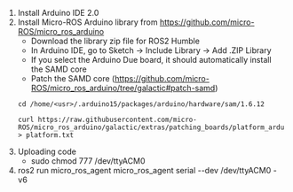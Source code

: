 1. Install Arduino IDE 2.0
2. Install Micro-ROS Arduino library from https://github.com/micro-ROS/micro_ros_arduino
    - Download the library zip file for ROS2 Humble
    - In Arduino IDE, go to Sketch -> Include Library -> Add .ZIP Library
    - If you select the Arduino Due board, it should automatically install the SAMD core
    - Patch the SAMD core (https://github.com/micro-ROS/micro_ros_arduino/tree/galactic#patch-samd)
    ```
    cd /home/<usr>/.arduino15/packages/arduino/hardware/sam/1.6.12

    curl https://raw.githubusercontent.com/micro-ROS/micro_ros_arduino/galactic/extras/patching_boards/platform_arduinocore_sam.txt > platform.txt
    ```
3. Uploading code
    - sudo chmod 777 /dev/ttyACM0
3. ros2 run micro_ros_agent micro_ros_agent serial --dev /dev/ttyACM0 -v6

